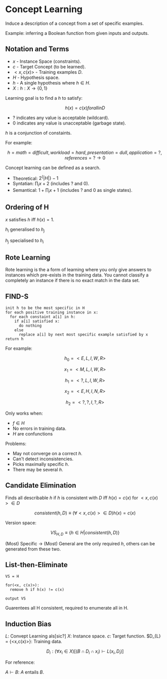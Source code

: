 Concept Learning
================

Induce a description of a concept from a set of specific examples.

Example: inferring a Boolean function from given inputs and outputs.

Notation and Terms
------------------

* $x$ - Instance Space (constraints).
* $c$ - Target Concept (to be learned).
* $<x, c(x)>$ - Training examples $D$.
* $H$ - Hypothesis space.
* $h$ - A single hypothesis where $h \in H$.
* $X: h:X \rightarrow \{0,1\}$

Learning goal is to find a $h$ to satisfy:

$$h(x) = c(x) for all in D$$

* $?$ indicates any value is acceptable (wildcard).
* $0$ indicates any value is unacceptable (garbage state).

$h$ is a conjunction of constaints.

For example:

$$h = {math=difficult, workload=hard, presentation=dull, application=?, references=?} \rightarrow 0$$

Concept learning can be defined as a search.

* Theoretical: $2^\{|H|\} - 1$
* Syntatian: $\prod_i x + 2$ (includes $?$ and $0$).
* Semantical: $1 + \prod_i x + 1$ (includes $?$ and $0$ as single states).

Ordering of H
-------------
$x$ satisfies $h$ iff $h(x)=1$.

$h_{i}$ generalised to $h_{j}$

$h_{j}$ specialised to $h_{i}$

Rote Learning
-------------
Rote learning is the a form of learning where you only give answers to instances which pre-exists in the training data. You cannot classify a completely an instance if there is no exact match in the data set.

FIND-S
------

```
init h to be the most specific in H
for each positive training instance in x:
  for each constaint a[i] in h:
    if a[i] satisfied x:
      do nothing
    else
      replace a[i] by next most specific example satisfied by x
return h
```

For example:

$$h_0 = <E, L, I, W, R>$$

$$x_1 = <M, L, I, W, R>$$

$$h_1 = <?, L, I, W, R>$$

$$x_2 = <E, H, I, N, R>$$

$$h_2 = <?, ?, I, ?, R>$$

Only works when:
* $f \in H$
* No errors in training data.
* $H$ are confunctions

Problems:
* May not converge on a correct $h$.
* Can't detect inconsistencies.
* Picks maximally specific $h$.
* There may be several $h$.


Candidate Elimination
---------------------
Finds all describable $h$ if $h$ is consistent with $D$ iff $h(x) = c(x)$ for $<x, c(x)> \in D$

$$
consistent(h,D) \equiv (\forall <x,c(x)> \in D) h(x) = c(x)
$$

Version space:

$$
VS_{H,D} \equiv \{h \in H | consistent(h,D)\}
$$

(Most) Specific $\rightarrow$ (Most) General are the only required $h$, others can be generated from these two.


List-then-Eliminate
-------------------

```
VS = H

for(<x, c(x)>):
  remove h if h(x) != c(x)

output VS
```

Guarentees all H consistent, required to enumerate all in H.


Induction Bias
--------------
$L$: Convept Learning als[sic?]
$X$: Instance space.
$c$: Target function.
$D_{L} = {<x,c(x)>}: Training data.

$$
D_{i}: (\forall x_{i} \in X)[(B \cap D_{i} \cap x_{i}) \vdash L(x_{i}, D_{i})]
$$

For reference:

$A \vdash B$: $A$ entails $B$.
